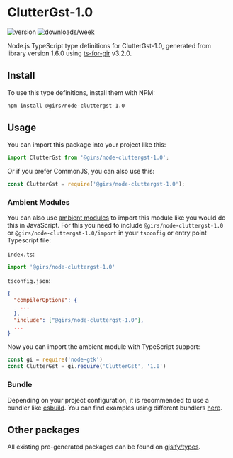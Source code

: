 
# ClutterGst-1.0

![version](https://img.shields.io/npm/v/@girs/node-cluttergst-1.0)
![downloads/week](https://img.shields.io/npm/dw/@girs/node-cluttergst-1.0)


Node.js TypeScript type definitions for ClutterGst-1.0, generated from library version 1.6.0 using [ts-for-gir](https://github.com/gjsify/ts-for-gir) v3.2.0.


## Install

To use this type definitions, install them with NPM:
```bash
npm install @girs/node-cluttergst-1.0
```

## Usage

You can import this package into your project like this:
```ts
import ClutterGst from '@girs/node-cluttergst-1.0';
```

Or if you prefer CommonJS, you can also use this:
```ts
const ClutterGst = require('@girs/node-cluttergst-1.0');
```

### Ambient Modules

You can also use [ambient modules](https://github.com/gjsify/ts-for-gir/tree/main/packages/cli#ambient-modules) to import this module like you would do this in JavaScript.
For this you need to include `@girs/node-cluttergst-1.0` or `@girs/node-cluttergst-1.0/import` in your `tsconfig` or entry point Typescript file:

`index.ts`:
```ts
import '@girs/node-cluttergst-1.0'
```

`tsconfig.json`:
```json
{
  "compilerOptions": {
    ...
  },
  "include": ["@girs/node-cluttergst-1.0"],
  ...
}
```

Now you can import the ambient module with TypeScript support: 

```ts
const gi = require('node-gtk')
const ClutterGst = gi.require('ClutterGst', '1.0')
```


### Bundle

Depending on your project configuration, it is recommended to use a bundler like [esbuild](https://esbuild.github.io/). You can find examples using different bundlers [here](https://github.com/gjsify/ts-for-gir/tree/main/examples).

## Other packages

All existing pre-generated packages can be found on [gjsify/types](https://github.com/gjsify/types).

